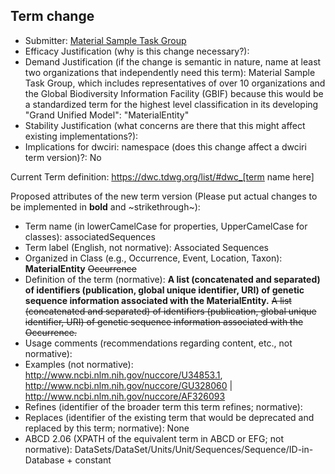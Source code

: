 ## Term change

* Submitter: [Material Sample Task Group](https://www.tdwg.org/community/osr/material-sample/)
* Efficacy Justification (why is this change necessary?): 
* Demand Justification (if the change is semantic in nature, name at least two organizations that independently need this term): Material Sample Task Group, which includes representatives of over 10 organizations and the Global Biodiversity Information Facility (GBIF) because this would be a standardized term for the highest level classification in its developing "Grand Unified Model": "MaterialEntity"
* Stability Justification (what concerns are there that this might affect existing implementations?): 
* Implications for dwciri: namespace (does this change affect a dwciri term version)?: No

Current Term definition: https://dwc.tdwg.org/list/#dwc_[term name here]

Proposed attributes of the new term version (Please put actual changes to be implemented in **bold** and ~strikethrough~):

* Term name (in lowerCamelCase for properties, UpperCamelCase for classes): associatedSequences
* Term label (English, not normative): Associated Sequences
* Organized in Class (e.g., Occurrence, Event, Location, Taxon): **MaterialEntity** ~~Occurrence~~
* Definition of the term (normative): **A list (concatenated and separated) of identifiers (publication, global unique identifier, URI) of genetic sequence information associated with the MaterialEntity.** ~~A list (concatenated and separated) of identifiers (publication, global unique identifier, URI) of genetic sequence information associated with the Occurrence.~~
* Usage comments (recommendations regarding content, etc., not normative): 
* Examples (not normative): http://www.ncbi.nlm.nih.gov/nuccore/U34853.1, http://www.ncbi.nlm.nih.gov/nuccore/GU328060 | http://www.ncbi.nlm.nih.gov/nuccore/AF326093
* Refines (identifier of the broader term this term refines; normative): 
* Replaces (identifier of the existing term that would be deprecated and replaced by this term; normative): None
* ABCD 2.06 (XPATH of the equivalent term in ABCD or EFG; not normative): DataSets/DataSet/Units/Unit/Sequences/Sequence/ID-in-Database + constant
